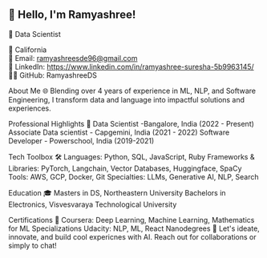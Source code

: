 ## 👋 Hello, I'm Ramyashree!

🚀 Data Scientist <br/> 

📍 California <br/>
📧 Email: ramyashreesde96@gmail.com <br/>
🔗 LinkedIn: https://www.linkedin.com/in/ramyashree-suresha-5b9963145/ <br/>
👨‍💻 GitHub: RamyashreeDS <br/> 

About Me 🌐
Blending over 4 years of experience in ML, NLP, and Software Engineering, I transform data and language into impactful solutions and experiences.

Professional Highlights 🌟
Data Scientist -Bangalore, India (2022 - Present)
Associate Data scientist - Capgemini, India (2021 - 2022)
Software Developer - Powerschool, India (2019-2021)

Tech Toolbox 🛠️
Languages: Python, SQL, JavaScript, Ruby
Frameworks & Libraries: PyTorch, Langchain, Vector Databases, Huggingface, SpaCy
Tools: AWS, GCP, Docker, Git
Specialties: LLMs, Generative AI, NLP, Search

Education 🎓
Masters in DS, Northeastern University
Bachelors in Electronics, Visvesvaraya Technological University

Certifications 📜
Coursera: Deep Learning, Machine Learning, Mathematics for ML Specializations
Udacity: NLP, ML, React Nanodegrees
🔗 Let's ideate, innovate, and build cool expericnes with AI. Reach out for collaborations or simply to chat!
